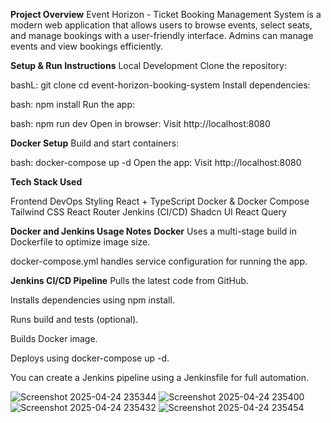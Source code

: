 **Project Overview**
Event Horizon - Ticket Booking Management System is a modern web application that allows users to browse events, select seats, and manage bookings with a user-friendly interface. Admins can manage events and view bookings efficiently.

**Setup & Run Instructions**
Local Development
Clone the repository:

bashL:
git clone <repository-url>
cd event-horizon-booking-system
Install dependencies:

bash:
npm install
Run the app:

bash:
npm run dev
Open in browser: Visit http://localhost:8080

**Docker Setup**
Build and start containers:

bash:
docker-compose up -d
Open the app: Visit http://localhost:8080

**Tech Stack Used**

Frontend	DevOps	Styling
React + TypeScript	Docker & Docker Compose	Tailwind CSS
React Router	Jenkins (CI/CD)	Shadcn UI
React Query		

**Docker and Jenkins Usage Notes**
**Docker**
Uses a multi-stage build in Dockerfile to optimize image size.

docker-compose.yml handles service configuration for running the app.

**Jenkins CI/CD Pipeline**
Pulls the latest code from GitHub.

Installs dependencies using npm install.

Runs build and tests (optional).

Builds Docker image.

Deploys using docker-compose up -d.

You can create a Jenkins pipeline using a Jenkinsfile for full automation.

![Screenshot 2025-04-24 235344](https://github.com/user-attachments/assets/9570a791-6714-4fc2-aa4b-26d9f46e03a1)
![Screenshot 2025-04-24 235400](https://github.com/user-attachments/assets/13ee8599-11f3-46cd-b54d-ec1d57ed6b4d)
![Screenshot 2025-04-24 235432](https://github.com/user-attachments/assets/489a7332-7e45-4b8d-b1d2-e6502573c8ca)
![Screenshot 2025-04-24 235454](https://github.com/user-attachments/assets/90426883-aa85-474b-a8d0-a1a062f81116)





